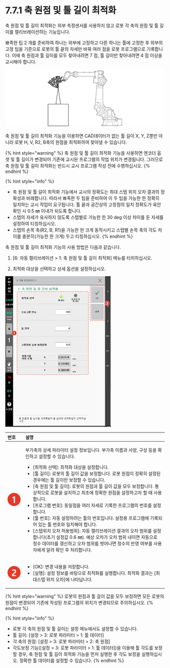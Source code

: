 # 7.7.1 축 원점 및 툴 길이 최적화

축 원점 및 툴 길이 최적화는 외부 측정센서를 사용하지 않고 로봇 각 축의 원점 및 툴 길이를 캘리브레이션하는 기능입니다.

뾰족한 팁 2 개를 준비하여 하나는 외부에 고정하고 다른 하나는 툴에 고정한 후 외부의 고정 팁을 기준으로 로봇의 툴 끝의 자세만 바꿔 여러 점을 로봇 프로그램으로 기록합니다. 이때 축 원점과 툴 길이를 모두 찾아내려면 7 점, 툴 길이만 찾아내려면 4 점 이상을 교시해야 합니다.

![&#xADF8;&#xB9BC; 68 &#xCD95; &#xC6D0;&#xC810; &#xBC0F; &#xD234; &#xAE38;&#xC774; &#xCD5C;&#xC801;&#xD654; &#xAE30;&#xB2A5; &#xAD50;&#xC2DC; &#xBC29;&#xBC95;](../../.gitbook/assets/image%20%28227%29.png)

축 원점 및 툴 길이 최적화 기능을 이용하면 CAD데이터가 없는 툴 길이 X, Y, Z뿐만 아니라 로봇 H, V, R2, B축의 원점을 최적화하여 찾아낼 수 있습니다.

{% hint style="warning" %}
축 원점 및 툴 길이 최적화 기능을 사용하면 엔코더 옵셋 및 툴 길이가 변경되어 기존에 교시된 프로그램의 작업 위치가 변경됩니다. 그러므로 축 원점 및 툴 길이 최적화는 반드시 교시 프로그램 작성 전에 수행하십시오.
{% endhint %}

{% hint style="info" %}
* 축 원점 및 툴 길이 최적화 기능에서 교시의 정확도는 최대 스텝 위치 오차 결과의 정확성과 비례합니다. 따라서 뾰족한 두 팁을 준비하여 이 두 팁을 가능한 한 정확히 일치하는 교시 작업이 요구됩니다. 툴 끝과 공간상의 고정점의 일치 정확도가 육안 확인 시 0.5 ㎜ 이내가 되도록 합니다.
* 스텝의 자세가 유사하지 않도록 스텝별로 가능한 한 30 deg 이상 차이를 둔 자세를 설정하여 티칭하십시오.
* 스텝의 손목 축\(R2, B, R1\)을 가능한 한 크게 동작시키고 스텝별 손목 축의 각도 차이를 충분히\(가능한 한 크게\) 두고 티칭하십시오.
{% endhint %}

축 원점 및 툴 길이 최적화 기능의 사용 방법은 다음과 같습니다.

1.	\[6: 자동 캘리브레이션 &gt; 1: 축 원점 및 툴 길이 최적화\] 메뉴를 터치하십시오.

2.	최적화 대상을 선택하고 상세 옵션을 설정하십시오.

![](../../.gitbook/assets/image%20%28233%29.png)



<table>
  <thead>
    <tr>
      <th style="text-align:left">&#xBC88;&#xD638;</th>
      <th style="text-align:left">&#xC124;&#xBA85;</th>
    </tr>
  </thead>
  <tbody>
    <tr>
      <td style="text-align:left">
        <img src="../../.gitbook/assets/c1.png" alt/>
      </td>
      <td style="text-align:left">
        <p>&#xBD80;&#xAC00;&#xCD95;&#xC758; &#xC0C1;&#xC138; &#xD30C;&#xB77C;&#xBBF8;&#xD130;
          &#xC124;&#xC815; &#xC815;&#xBCF4;&#xC785;&#xB2C8;&#xB2E4;. &#xBD80;&#xAC00;&#xCD95;
          &#xC774;&#xB984;&#xACFC; &#xC0AC;&#xC591;, &#xAD6C;&#xC131; &#xB4F1;&#xC744;
          &#xD655;&#xC778;&#xD558;&#xACE0; &#xC124;&#xC815;&#xD560; &#xC218; &#xC788;&#xC2B5;&#xB2C8;&#xB2E4;.</p>
        <ul>
          <li>[&#xCD5C;&#xC801;&#xD654; &#xC120;&#xD0DD;]: &#xCD5C;&#xC801;&#xD654;
            &#xB300;&#xC0C1;&#xC744; &#xC124;&#xC815;&#xD569;&#xB2C8;&#xB2E4;.</li>
          <li>[&#xD234; &#xAE38;&#xC774;]: &#xB85C;&#xBD07;&#xC758; &#xD234; &#xAE38;&#xC774;
            &#xAC12;&#xC744; &#xBCF4;&#xC815;&#xD569;&#xB2C8;&#xB2E4;. &#xB85C;&#xBD07;
            &#xC6D0;&#xC810;&#xC774; &#xC815;&#xD655;&#xD788; &#xC124;&#xC815;&#xB41C;
            &#xACBD;&#xC6B0;&#xC5D0;&#xB294; &#xD234; &#xAE38;&#xC774;&#xB9CC; &#xBCF4;&#xC815;&#xD560;
            &#xC218; &#xC788;&#xC2B5;&#xB2C8;&#xB2E4;.</li>
          <li>[&#xCD95; &#xC6D0;&#xC810; &#xBC0F; &#xD234; &#xAE38;&#xC774;]: &#xB85C;&#xBD07;&#xC758;
            &#xC6D0;&#xC810;&#xACFC; &#xD234; &#xAE38;&#xC774; &#xAC12;&#xC744; &#xBAA8;&#xB450;
            &#xBCF4;&#xC815;&#xD569;&#xB2C8;&#xB2E4;. &#xD1B5;&#xC0C1;&#xC801;&#xC73C;&#xB85C;
            &#xB85C;&#xBD07;&#xC744; &#xC124;&#xCE58;&#xD558;&#xACE0; &#xCD5C;&#xCD08;&#xC5D0;
            &#xC815;&#xD655;&#xD55C; &#xC6D0;&#xC810;&#xC744; &#xC124;&#xC815;&#xD558;&#xACE0;&#xC790;
            &#xD560; &#xB54C; &#xC0AC;&#xC6A9;&#xD569;&#xB2C8;&#xB2E4;.</li>
          <li>[&#xD504;&#xB85C;&#xADF8;&#xB7A8; &#xBC88;&#xD638;]: &#xB3D9;&#xC77C;&#xC810;&#xC744;
            &#xC5EC;&#xB7EC; &#xC790;&#xC138;&#xB85C; &#xAE30;&#xB85D;&#xD55C; &#xD504;&#xB85C;&#xADF8;&#xB7A8;&#xC758;
            &#xBC88;&#xD638;&#xB97C; &#xC124;&#xC815;&#xD569;&#xB2C8;&#xB2E4;.</li>
          <li>[&#xD234; &#xBC88;&#xD638;]: &#xC790;&#xB3D9; &#xC124;&#xC815;&#xD558;&#xB824;&#xB294;
            &#xD234;&#xC758; &#xBC88;&#xD638;&#xC785;&#xB2C8;&#xB2E4;. &#xC124;&#xC815;&#xC6A9;
            &#xD504;&#xB85C;&#xADF8;&#xB7A8;&#xC5D0; &#xAE30;&#xB85D;&#xB418;&#xC5B4;
            &#xC788;&#xB294; &#xD234; &#xBC88;&#xD638;&#xC640; &#xC77C;&#xCE58;&#xD574;&#xC57C;
            &#xD569;&#xB2C8;&#xB2E4;.</li>
          <li>[&#xC2A4;&#xD15D;&#xC704;&#xCE58; &#xC624;&#xCC28; &#xD5C8;&#xC6A9;&#xBC94;&#xC704;]:
            &#xC790;&#xB3D9; &#xCE98;&#xB9AC;&#xBE0C;&#xB808;&#xC774;&#xC158; &#xACB0;&#xACFC;&#xC758;
            &#xC624;&#xCC28; &#xBC94;&#xC704;&#xB97C; &#xC124;&#xC815;&#xD569;&#xB2C8;&#xB2E4;(&#xCD08;&#xAE30;
            &#xC124;&#xC815;&#xAC12; 0.6 &#x339C;). &#xC608;&#xC0C1; &#xC624;&#xCC28;&#xAC00;
            &#xC624;&#xCC28; &#xBC94;&#xC704; &#xB0B4;&#xC774;&#xBA74; &#xC790;&#xB3D9;&#xC73C;&#xB85C;
            &#xC815;&#xC218; &#xB370;&#xC774;&#xD130;&#xB97C; &#xAC31;&#xC2E0;&#xD558;&#xACE0;
            &#xC624;&#xCC28; &#xBC94;&#xC704;&#xB97C; &#xBC97;&#xC5B4;&#xB098;&#xBA74;
            &#xC815;&#xC218;&#xC758; &#xBC18;&#xC601; &#xC5EC;&#xBD80;&#xB97C; &#xC0AC;&#xC6A9;&#xC790;&#xC5D0;&#xAC8C;
            &#xC54C;&#xB824; &#xD655;&#xC778; &#xD6C4; &#xCC98;&#xB9AC;&#xD569;&#xB2C8;&#xB2E4;.</li>
        </ul>
      </td>
    </tr>
    <tr>
      <td style="text-align:left">
        <img src="../../.gitbook/assets/c2.png" alt/>
      </td>
      <td style="text-align:left">
        <ul>
          <li>[OK]: &#xBCC0;&#xACBD; &#xB0B4;&#xC6A9;&#xC744; &#xC800;&#xC7A5;&#xD569;&#xB2C8;&#xB2E4;.</li>
          <li>[&#xC2E4;&#xD589;]: &#xC124;&#xC815; &#xC815;&#xBCF4;&#xB97C; &#xBC14;&#xD0D5;&#xC73C;&#xB85C;
            &#xCD5C;&#xC801;&#xD654;&#xB97C; &#xC2E4;&#xD589;&#xD569;&#xB2C8;&#xB2E4;.
            &#xCD5C;&#xC801;&#xD654; &#xACB0;&#xACFC;&#xB294; [&#xCD5C;&#xB300;&#xC2A4;&#xD15D;
            &#xC704;&#xCE58; &#xC624;&#xCC28;]&#xC5D0; &#xB098;&#xD0C0;&#xB0A9;&#xB2C8;&#xB2E4;.</li>
        </ul>
      </td>
    </tr>
  </tbody>
</table>

{% hint style="warning" %}
로봇의 원점과 툴 길이 값을 모두 보정하면 모든 로봇의 원점이 변경되어 기존에 작성된 프로그램의 위치가 변경되므로 주의하십시오.
{% endhint %}

{% hint style="info" %}
* 로봇 각 축의 원점 및 툴 길이는 설정 메뉴에서도 설정할 수 있습니다.
* 툴 길이: \[설정 &gt; 3: 로봇 파라미터 &gt; 1: 툴 데이터\]
* 각 축의 원점: \[설정 &gt; 3: 로봇 파라미터 &gt; 2: 축 원점\]
* 각도보정 기능\(\[설정 &gt; 3: 로봇 파라미터 &gt; 1: 툴 데이터\]\)을 이용해 툴 각도를 보정할 경우, 축 원점 및 툴 길이 최적화 기능을 먼저 실행한 후 각도 보정을 실행하십시오. 정확한 툴 데이터를 설정할 수 있습니다.
{% endhint %}

